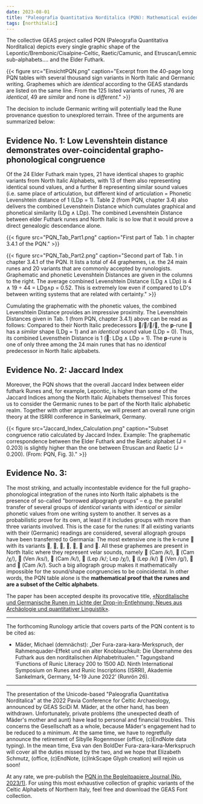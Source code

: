 ```yaml
---
date: 2023-08-01
title: "Paleografia Quantitativa Norditalica (PQN): Mathematical evidence for a full grapho-phonological integration of the runes into North Italic alpbabets"
tags: [northitalic]
---
```

The collective GEAS project called PQN (Paleografia Quantitativa Norditalica) depicts every single graphic shape of the Lepontic/Brembonic/Cisalpine-Celtic, Raetic/Camunic, and Etruscan/Lemnic sub-alphabets.... and the Elder Futhark. 

{{< figure src="EinsichtPQN.png" caption="Excerpt from the 40-page long PQN tables with several thousand sign variants in North Italic and Germanic writing. Graphemes which are *identical* according to the GEAS standards are listed on the same line. From the 125 listed variants of runes, 76 are *identical*, 49 are *similar* and none is *different*." >}} 

The decision to include Germanic writing will potentially lead the Rune provenance question to unexplored terrain. Three of the arguments are summarized below:

## Evidence No. 1: Low Levenshtein distance demonstrates over-coincidental grapho-phonological congruence
Of the 24 Elder Futhark main types, 21 have identical shapes to graphic variants from North Italic Alphabets, with 13 of them also representing identical sound values, and a further 8 representing similar sound values (i.e. same place of articulation, but different kind of articulation = Phonetic Levenshtein distance of 1 (LDp = 1). Table 2 (from PQN, chapter 3.4) also delivers the combined Levenshtein Distance which cumulates graphical and phonetical similarity (LDg ∧ LDp). The combined Levenshtein Distance between elder Futhark runes and North Italic is so low that it would prove a direct genealogic descendance alone. 


{{< figure src="PQN_Tab_Part1.png" caption="First part of Tab. 1 in chapter 3.4.1 of the PQN." >}} 

{{< figure src="PQN_Tab_Part2.png" caption="Second part of Tab. 1 in chapter 3.4.1 of the PQN. It lists a total of 44 graphemes, i.e. the 24 main runes and 20 variants that are commonly accepted by runologists. Graphematic and phonetic Levenshtein Distances are given in the columns to the right. The average combined Levenshtein Distance (LDg ∧ LDp) is 4 ∧ 19 ÷ 44 = LDg∧p = 0.52. This is extremely low even if compared to LD's between writing systems that are related with certainty." >}} 


 Cumulating the graphematic with the phonetic values, the combined Levenshtein Distance provides an impressive proximity. The Levenshtein Distances given in Tab. 1 (from PQN, chapter 3.4.1) above can be read as follows: Compared to their North Italic predecessors ///, the **p**-rune  has a *similar* shape (LDg = 1) and an *identical* sound value (LDp = 0). Thus, its combined Levensthein Distance is 1 (: LDg ∧ LDp = 1). The **p**-rune is one of only three among the 24 main runes that has no *identical* predecessor in North Italic alpbabets.

## Evidence No. 2: Jaccard Index
Moreover, the PQN shows that the overall Jaccard Index between elder futhark Runes and, for example, Lepontic, is higher than some of the Jaccard Indices among the North Italic Alphabets themselves! This forces us to consider the Germanic runes to be part of the North Italic alphabetic realm. Together with other arguments, we will present an overall rune origin theory at the ISRRI conference in Sankelmark, Germany. 

{{< figure src="Jaccard_Index_Calculation.png" caption="Subset congruence ratio calculated by Jaccard Index. Example: The graphematic correspondence between the Elder Futhark and the Raetic alphabet (J = 0.203) is slightly higher than the one between Etruscan and Raetic (J = 0.200). (From: PQN, Fig. 3)." >}}

## Evidence No. 3: 
The most striking, and actually incontestable evidence for the full grapho-phonological integration of the runes into North Italic alphabets is the presence of so-called "borrowed allpograph groups" – e.g. the parallel transfer of several groups of *identical* variants with *identical* or *similar* phonetic values from one writing system to another. It serves as a probabilistic prove for its own, at least if it includes groups with more than three variants involved. This is the case for the runes: If all existing variants with their (Germanic) readings are considered, several allograph groups have been transferred to Germania: The most extensive one is the k-rune  with its variants , , , , ,  and . All these graphemes are present in North Italic where they represent velar sounds, namely  (Cam /k/),  (Cam /χ/),  (Ven /ks/),  (Cam /k/),  (Lep /k/; Lep /χ/),  (Lep /k/)  (Ven /g/),  and  (Cam /k/). Such a big allograph group makes it mathematically impossible for the sound/shape congruencies to be coincidental. In other words, the PQN table alone is the **mathematical proof that the runes and are a subset of the Celtic alphabets**.

The paper has been accepted despite its provocative title, [«Norditalische und Germanische Runen im Lichte der Drop-in-Entlehnung: Neues aus Archäologie und quantitativer Linguistik»](https://www.isrri2022.uni-kiel.de/abstracts/#m%C3%A4der).

---
The forthcoming Runology article that covers parts of the PQN content is to be cited as:
* Mäder, Michael (demnächst): „Der Fura-zara-kara-Merkspruch, der Rahmenquader-Effekt und ein alter Knoblauchkult: Die Übernahme des Futhark aus den norditalischen Alphabetritualen.“ Tagungsband ’Functions of Runic Literacy 200 to 1500 AD. Ninth International Symposium on Runes and Runic Inscriptions (ISRRI), Akademie Sankelmark, Germany, 14-19 June 2022’ (Runrön 26).
---

The presentation of the Unicode-based "Paleografia Quantitativa Norditalica" at the 2022 Pavia Conference for Celtic Archaeology, announced by GEAS SciDi M. Mäder, at the other hand, has been withdrawn. Unfortunately, private problems (the unexpected death of Mäder's mother and aunt) have lead to personal and financial troubles. This concerns the Gesellschaft as a whole, because Mäder's engagement had to be reduced to a minimum. At the same time, we have to regretfully announce the retirement of Sibylle Rogenmoser (office, (c)EndNote data typing). In the mean time, Eva van den BoldDer Fura-zara-kara-Merkspruch will cover all the duties missed by the two, and we hope that Elizabeth Schmutz, (office, (c)EndNote, (c)InkScape Glyph creation) will rejoin us soon!

At any rate, we pre-publish the [PQN in the Begleitpapiere Journal (No. 2023/1)](https://center-for-decipherment.ch/journal/). For using this most exhaustive collection of graphic variants of the Celtic Alphabets of Northern Italy, feel free and download the GEAS Font collection.
